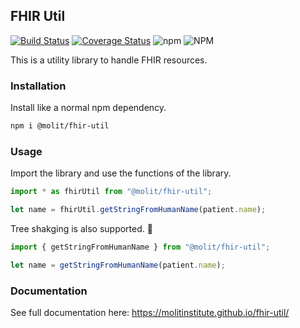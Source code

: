 ## FHIR Util

[![Build Status](https://travis-ci.org/molitinstitute/fhir-util.svg?branch=master)](https://travis-ci.org/molitinstitute/fhir-util)
[![Coverage Status](https://coveralls.io/repos/github/molitinstitute/fhir-util/badge.svg?branch=master)](https://coveralls.io/github/molitinstitute/fhir-util?branch=master)
![npm](https://img.shields.io/npm/v/@molit/fhir-util.svg)
![NPM](https://img.shields.io/npm/l/@molit/fhir-util.svg)

This is a utility library to handle FHIR resources.

### Installation

Install like a normal npm dependency.

```bash
npm i @molit/fhir-util
```

### Usage

Import the library and use the functions of the library.

```js
import * as fhirUtil from "@molit/fhir-util";

let name = fhirUtil.getStringFromHumanName(patient.name);
```

Tree shakging is also supported. 🌲

```js
import { getStringFromHumanName } from "@molit/fhir-util";

let name = getStringFromHumanName(patient.name);
```

### Documentation

See full documentation here: https://molitinstitute.github.io/fhir-util/